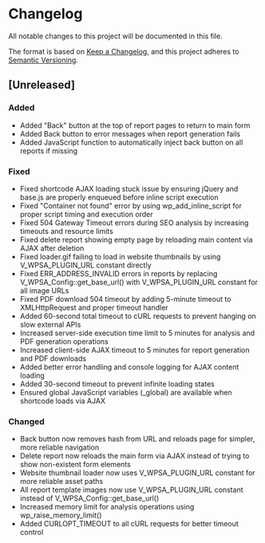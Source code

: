 # Changelog

All notable changes to this project will be documented in this file.

The format is based on [Keep a Changelog](https://keepachangelog.com/en/1.0.0/),
and this project adheres to [Semantic Versioning](https://semver.org/spec/v2.0.0.html).

## [Unreleased]

### Added
- Added "Back" button at the top of report pages to return to main form
- Added Back button to error messages when report generation fails
- Added JavaScript function to automatically inject back button on all reports if missing

### Fixed
- Fixed shortcode AJAX loading stuck issue by ensuring jQuery and base.js are properly enqueued before inline script execution
- Fixed "Container not found" error by using wp_add_inline_script for proper script timing and execution order
- Fixed 504 Gateway Timeout errors during SEO analysis by increasing timeouts and resource limits
- Fixed delete report showing empty page by reloading main content via AJAX after deletion
- Fixed loader.gif failing to load in website thumbnails by using V_WPSA_PLUGIN_URL constant directly
- Fixed ERR_ADDRESS_INVALID errors in reports by replacing V_WPSA_Config::get_base_url() with V_WPSA_PLUGIN_URL constant for all image URLs
- Fixed PDF download 504 timeout by adding 5-minute timeout to XMLHttpRequest and proper timeout handler
- Added 60-second total timeout to cURL requests to prevent hanging on slow external APIs
- Increased server-side execution time limit to 5 minutes for analysis and PDF generation operations
- Increased client-side AJAX timeout to 5 minutes for report generation and PDF downloads
- Added better error handling and console logging for AJAX content loading
- Added 30-second timeout to prevent infinite loading states
- Ensured global JavaScript variables (_global) are available when shortcode loads via AJAX

### Changed
- Back button now removes hash from URL and reloads page for simpler, more reliable navigation
- Delete report now reloads the main form via AJAX instead of trying to show non-existent form elements
- Website thumbnail loader now uses V_WPSA_PLUGIN_URL constant for more reliable asset paths
- All report template images now use V_WPSA_PLUGIN_URL constant instead of V_WPSA_Config::get_base_url()
- Increased memory limit for analysis operations using wp_raise_memory_limit()
- Added CURLOPT_TIMEOUT to all cURL requests for better timeout control